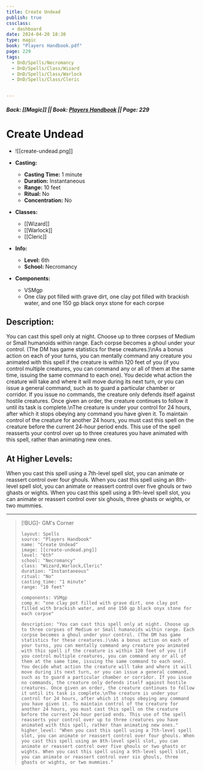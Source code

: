 ```yaml
---
title: Create Undead
publish: true
cssclass:
  - dashboard
date: 2024-04-20 18:30
type: magic
book: "Players Handbook.pdf"
page: 229
tags:
  - DnD/Spells/Necromancy
  - DnD/Spells/Class/Wizard
  - DnD/Spells/Class/Warlock
  - DnD/Spells/Class/Cleric


---
```


##### Back: [[Magic]] || Book: [Players Handbook](https://drive.google.com/drive/folders/1O5bhpYizcIT5xxAoLOuzCRht_PVS7VSG?usp=sharing) || Page: 229

# Create Undead
- ![[create-undead.png]]
- **Casting:**
    - **Casting Time:** 1 minute
    - **Duration:** Instantaneous
    - **Range:** 10 feet
    - **Ritual:** No
    - **Concentration:** No
- **Classes:**
    - [[Wizard]]
    - [[Warlock]]
    - [[Cleric]]

- **Info:**
    - **Level:** 6th
    - **School:** Necromancy
- **Components:**
    - VSMgp
    - One clay pot filled with grave dirt, one clay pot filled with brackish water, and one 150 gp black onyx stone for each corpse

## Description:
You can cast this spell only at night. Choose up to three corpses of Medium or Small humanoids within range. Each corpse becomes a ghoul under your control. (The DM has game statistics for these creatures.)\nAs a bonus action on each of your turns, you can mentally command any creature you animated with this spell if the creature is within 120 feet of you (if you control multiple creatures, you can command any or all of them at the same time, issuing the same command to each one). You decide what action the creature will take and where it will move during its next turn, or you can issue a general command, such as to guard a particular chamber or corridor. If you issue no commands, the creature only defends itself against hostile creatures. Once given an order, the creature continues to follow it until its task is complete.\nThe creature is under your control for 24 hours, after which it stops obeying any command you have given it. To maintain control of the creature for another 24 hours, you must cast this spell on the creature before the current 24-hour period ends. This use of the spell reasserts your control over up to three creatures you have animated with this spell, rather than animating new ones.

## At Higher Levels:
When you cast this spell using a 7th-level spell slot, you can animate or reassert control over four ghouls. When you cast this spell using an 8th-level spell slot, you can animate or reassert control over five ghouls or two ghasts or wights. When you cast this spell using a 9th-level spell slot, you can animate or reassert control over six ghouls, three ghasts or wights, or two mummies.

---

> [!BUG]- GM's Corner
>
> ```statblock
> layout: Spells
> source: "Players Handbook"
> name: "Create Undead"
> image: [[create-undead.png]]
> level: "6th"
> school: "Necromancy"
> class: "Wizard,Warlock,Cleric"
> duration: "Instantaneous"
> ritual: "No"
> casting_time: "1 minute"
> range: "10 feet"
>
> components: VSMgp
> comp_m: "one clay pot filled with grave dirt, one clay pot filled with brackish water, and one 150 gp black onyx stone for each corpse"
>
> description: "You can cast this spell only at night. Choose up to three corpses of Medium or Small humanoids within range. Each corpse becomes a ghoul under your control. (The DM has game statistics for these creatures.)\nAs a bonus action on each of your turns, you can mentally command any creature you animated with this spell if the creature is within 120 feet of you (if you control multiple creatures, you can command any or all of them at the same time, issuing the same command to each one). You decide what action the creature will take and where it will move during its next turn, or you can issue a general command, such as to guard a particular chamber or corridor. If you issue no commands, the creature only defends itself against hostile creatures. Once given an order, the creature continues to follow it until its task is complete.\nThe creature is under your control for 24 hours, after which it stops obeying any command you have given it. To maintain control of the creature for another 24 hours, you must cast this spell on the creature before the current 24-hour period ends. This use of the spell reasserts your control over up to three creatures you have animated with this spell, rather than animating new ones."
> higher_level: "When you cast this spell using a 7th-level spell slot, you can animate or reassert control over four ghouls. When you cast this spell using an 8th-level spell slot, you can animate or reassert control over five ghouls or two ghasts or wights. When you cast this spell using a 9th-level spell slot, you can animate or reassert control over six ghouls, three ghasts or wights, or two mummies."
> ```
